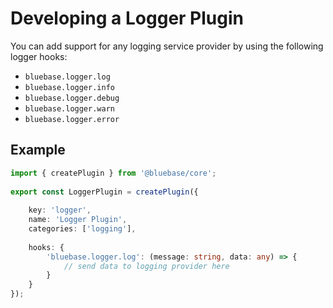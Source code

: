 # Developing a Logger Plugin

You can add support for any logging service provider by using the following logger hooks:

* `bluebase.logger.log`
* `bluebase.logger.info`
* `bluebase.logger.debug`
* `bluebase.logger.warn`
* `bluebase.logger.error`

## Example

```typescript
import { createPlugin } from '@bluebase/core';
​
export const LoggerPlugin = createPlugin({
​
    key: 'logger',
    name: 'Logger Plugin',
    categories: ['logging'],
    
    hooks: {
        'bluebase.logger.log': (message: string, data: any) => {
            // send data to logging provider here
        }
    }
});
```

